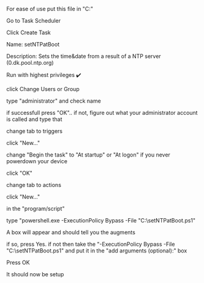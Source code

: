 For ease of use put this file in "C:\"


Go to Task Scheduler


Click Create Task


Name: setNTPatBoot

Description: Sets the time&date from a result of a NTP server (0.dk.pool.ntp.org)

Run with highest privileges ✔️



click Change Users or Group

type "administrator" and check name

if successfull press "OK".. if not, figure out what your administrator account is called and type that



change tab to triggers

click "New..."

change "Begin the task" to "At startup" or "At logon" if you never powerdown your device

click "OK"


change tab to actions

click "New..."

in the "program/script"

type "powershell.exe -ExecutionPolicy Bypass -File "C:\setNTPatBoot.ps1"

A box will appear and should tell you the augments

if so, press Yes. if not then take the "-ExecutionPolicy Bypass -File "C:\setNTPatBoot.ps1" and put it in the "add arguments (optional):" box

Press OK


It should now be setup
